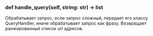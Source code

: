 ### def handle_query(self, string: str) -> list
Обрабатывает запрос, если запрос сложный, передает его классу QueryHandler, 
иначе обрабатывает запрос как фразу. Возвращает ранжированный список url адресов.
